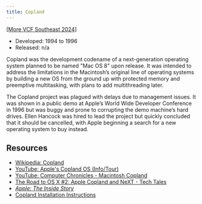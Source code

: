 ```yaml
---
title: Copland
---
```


[[More VCF Southeast 2024]](/computers/vcfse2024)

- Developed: 1994 to 1996
- Released: n/a

Copland was the development codename of a next-generation operating system planned to be named "Mac OS 8" upon release. It was intended to address the limitations in the Macintosh’s original line of operating systems by building a new OS from the ground up with protected memory and preemptive multitasking, with plans to add multithreading later.

The Copland project was plagued with delays due to management issues. It was shown in a public demo at Apple’s World Wide Developer Conference in 1996 but was buggy and prone to corrupting the demo machine’s hard drives. Ellen Hancock was hired to lead the project but quickly concluded that it should be cancelled, with Apple beginning a search for a new operating system to buy instead.

## Resources

- [Wikipedia: Copland](<https://en.wikipedia.org/wiki/Copland_(operating_system)>)
- [YouTube: Apple's Copland OS (Info/Tour)](https://youtu.be/9VpTu5c8I_w)
- [YouTube: Computer Chronicles - Macintosh Copland](https://www.youtube.com/watch?v=SBRKzJMS6Uw)
- [The Road to OS X #2: Apple Copland and NeXT - Tech Tales](https://overcast.fm/+wCpzWVZXA)
- [_Apple: The Inside Story_](https://www.amazon.com/Apple-Intrigue-Egomania-Business-Blunders/dp/0812928512/ref=sr_1_1?crid=3S7U8JZ9GSQ&dib=eyJ2IjoiMSJ9.tPTQPHQh2yRMOR3BuPRpnzFbOsmoAq9_KF4OedClNS3xMOFTKJr0tXShV7zHX1-O22vI5MmDXWqyfkYVPGAvb8J8VzoAESQtxptTQlL8kZ2PzQVL3a6CLil3j_kNqtUuCQwzg-FtukBydYFgh9HriayC70dFPGtizb33eaCy4WSHSmTOh6OzD9OoTAn1TproVRjBrOFMe4to-zotrq1fvkfhvLjicSBY5RZDD5EoatgnRWjOK8hWuBoXLUuF_emHOS7UCYO6Cuit4br1QfMPtr9bv680TFbxeV-4oe9LiOM.x2V2n7eDRbzSjCRf5Kt47i0NxcRZ-PU7pYwvE5UqubY&dib_tag=se&keywords=apple+inside+story&qid=1720894920&sprefix=apple+inside+stor%2Caps%2C228&sr=8-1)
- [Copland Installation Instructions](https://wiki.preterhuman.net/Apple_Copland)
